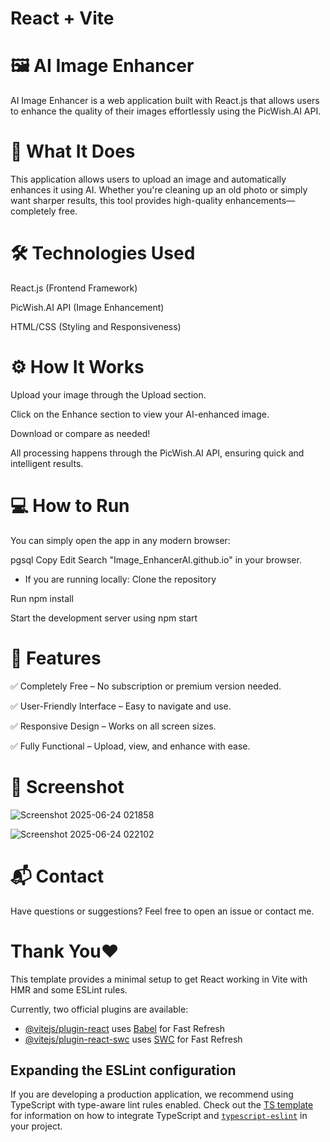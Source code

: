 # React + Vite


# 🖼️ AI Image Enhancer
AI Image Enhancer is a web application built with React.js that allows users to enhance the quality of their images effortlessly using the PicWish.AI API.

# 🚀 What It Does
This application allows users to upload an image and automatically enhances it using AI. Whether you're cleaning up an old photo or simply want sharper results, this tool provides high-quality enhancements—completely free.

# 🛠️ Technologies Used
React.js (Frontend Framework)

PicWish.AI API (Image Enhancement)

HTML/CSS (Styling and Responsiveness)

# ⚙️ How It Works
Upload your image through the Upload section.

Click on the Enhance section to view your AI-enhanced image.

Download or compare as needed!

All processing happens through the PicWish.AI API, ensuring quick and intelligent results.

# 💻 How to Run
You can simply open the app in any modern browser:

pgsql
Copy
Edit
Search "Image_EnhancerAI.github.io" in your browser.
* If you are running locally:
Clone the repository

Run npm install

Start the development server using npm start

# 🌟 Features
✅ Completely Free – No subscription or premium version needed.

✅ User-Friendly Interface – Easy to navigate and use.

✅ Responsive Design – Works on all screen sizes.

✅ Fully Functional – Upload, view, and enhance with ease.

# 📸 Screenshot
![Screenshot 2025-06-24 021858](https://github.com/user-attachments/assets/7ff37604-cae1-4406-af78-fce8b6b8de77)

![Screenshot 2025-06-24 022102](https://github.com/user-attachments/assets/5aead88e-8f1b-4f8e-bd5b-005bd58fe726)

# 📬 Contact
Have questions or suggestions? Feel free to open an issue or contact me.





# Thank You❤️
















This template provides a minimal setup to get React working in Vite with HMR and some ESLint rules.

Currently, two official plugins are available:

- [@vitejs/plugin-react](https://github.com/vitejs/vite-plugin-react/blob/main/packages/plugin-react) uses [Babel](https://babeljs.io/) for Fast Refresh
- [@vitejs/plugin-react-swc](https://github.com/vitejs/vite-plugin-react/blob/main/packages/plugin-react-swc) uses [SWC](https://swc.rs/) for Fast Refresh

## Expanding the ESLint configuration

If you are developing a production application, we recommend using TypeScript with type-aware lint rules enabled. Check out the [TS template](https://github.com/vitejs/vite/tree/main/packages/create-vite/template-react-ts) for information on how to integrate TypeScript and [`typescript-eslint`](https://typescript-eslint.io) in your project.
